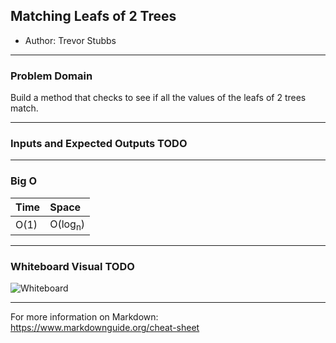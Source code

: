 ## Matching Leafs of 2 Trees

- Author: Trevor Stubbs

---

### Problem Domain
Build a method that checks to see if all the values of the leafs of 2 trees match.

---

### Inputs and Expected Outputs TODO



---

### Big O


| Time | Space |
| :----------- | :----------- |
| O(1) | O(log<sub>n</sub>) |


---


### Whiteboard Visual TODO
![Whiteboard](../assets/MatchingLeafsWhiteboard.png) 



---

For more information on Markdown: https://www.markdownguide.org/cheat-sheet